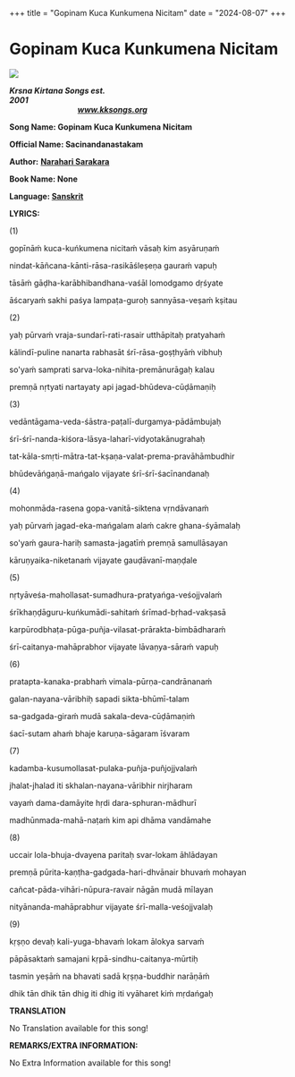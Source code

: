 +++
title = "Gopinam Kuca Kunkumena Nicitam"
date = "2024-08-07"
+++

# Gopinam Kuca Kunkumena Nicitam
**[![](http://kksongs.org/image_files/image002.jpg)](http://kksongs.org/)**

**_Krsna Kirtana Songs est. 2001_**                                                                                                                                                      **_www.kksongs.org_**

**Song Name: Gopinam Kuca Kunkumena Nicitam**

**Official Name: Sacinandanastakam**

**Author:** [**Narahari Sarakara**](http://kksongs.org/authors/list/narahari_s.html)

**Book Name: None**

**Language: [Sanskrit](http://kksongs.org/language/list/sanskrit.html)**

**LYRICS:**

(1)

gopīnāḿ kuca-kuńkumena nicitaḿ vāsaḥ kim asyāruṇaḿ

nindat-kāñcana-kānti-rāsa-rasikāśleṣeṇa gauraḿ vapuḥ

tāsāḿ gāḍha-karābhibandhana-vaśāl lomodgamo dṛśyate

āścaryaḿ sakhi paśya lampaṭa-guroḥ sannyāsa-veṣaḿ kṣitau

(2)

yaḥ pūrvaḿ vraja-sundarī-rati-rasair utthāpitaḥ pratyahaḿ

kālindī-puline nanarta rabhasāt śrī-rāsa-goṣṭhyāḿ vibhuḥ

so'yaḿ samprati sarva-loka-nihita-premānurāgaḥ kalau

premṇā nṛtyati nartayaty api jagad-bhūdeva-cūḍāmaṇiḥ

(3)

vedāntāgama-veda-śāstra-paṭalī-durgamya-pādāmbujaḥ

śrī-śrī-nanda-kiśora-lāsya-laharī-vidyotakānugrahaḥ

tat-kāla-smṛti-mātra-tat-kṣaṇa-valat-prema-pravāhāmbudhir

bhūdevāńgaṇā-mańgalo vijayate śrī-śrī-śacīnandanaḥ

(4)

mohonmāda-rasena gopa-vanitā-siktena vṛndāvanaḿ

yaḥ pūrvaḿ jagad-eka-mańgalam alaḿ cakre ghana-śyāmalaḥ

so'yaḿ gaura-hariḥ samasta-jagatīḿ premṇā samullāsayan

kāruṇyaika-niketanaḿ vijayate gauḍāvanī-maṇḍale

(5)

nṛtyāveśa-mahollasat-sumadhura-pratyańga-veśojjvalaḿ

śrīkhaṇḍāguru-kuńkumādi-sahitaḿ śrīmad-bṛhad-vakṣasā

karpūrodbhaṭa-pūga-puñja-vilasat-prārakta-bimbādharaḿ

śrī-caitanya-mahāprabhor vijayate lāvaṇya-sāraḿ vapuḥ

(6)

pratapta-kanaka-prabhaḿ vimala-pūrṇa-candrānanaḿ

galan-nayana-vāribhiḥ sapadi sikta-bhūmī-talam

sa-gadgada-giraḿ mudā sakala-deva-cūḍāmaṇiḿ

śacī-sutam ahaḿ bhaje karuṇa-sāgaram īśvaram

(7)

kadamba-kusumollasat-pulaka-puñja-puñjojjvalaḿ

jhalat-jhalad iti skhalan-nayana-vāribhir nirjharam

vayaḿ dama-damāyite hṛdi dara-sphuran-mādhurī

madhūnmada-mahā-naṭaḿ kim api dhāma vandāmahe

(8)

uccair lola-bhuja-dvayena paritaḥ svar-lokam āhlādayan

premṇā pūrita-kaṇṭha-gadgada-hari-dhvānair bhuvaḿ mohayan

cañcat-pāda-vihāri-nūpura-ravair nāgān mudā mīlayan

nityānanda-mahāprabhur vijayate śrī-malla-veśojjvalaḥ

(9)

kṛṣṇo devaḥ kali-yuga-bhavaḿ lokam ālokya sarvaḿ

pāpāsaktaḿ samajani kṛpā-sindhu-caitanya-mūrtiḥ

tasmin yeṣāḿ na bhavati sadā kṛṣṇa-buddhir narāṇāḿ

dhik tān dhik tān dhig iti dhig iti vyāharet kiḿ mṛdańgaḥ

**TRANSLATION**

No Translation available for this song!

**REMARKS/EXTRA INFORMATION:**

No Extra Information available for this song!